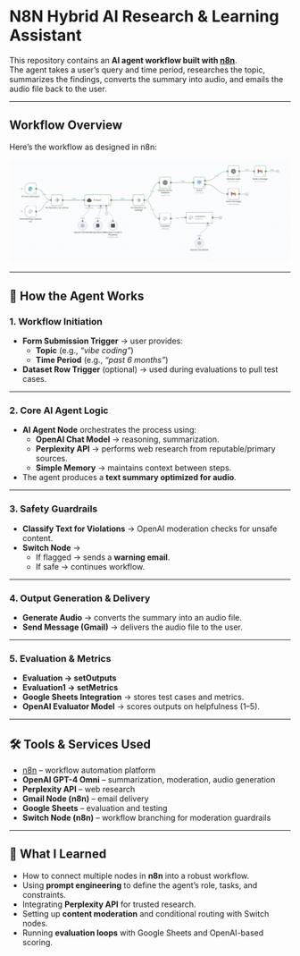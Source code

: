 # N8N Hybrid AI Research & Learning Assistant

This repository contains an **AI agent workflow built with [n8n](https://n8n.io/)**.  
The agent takes a user’s query and time period, researches the topic, summarizes the findings, converts the summary into audio, and emails the audio file back to the user.  

---

## Workflow Overview

Here’s the workflow as designed in n8n:

![n8n workflow](./workflow.png)  

---

## 🚀 How the Agent Works

### 1. **Workflow Initiation**
- **Form Submission Trigger** → user provides:
  - **Topic** (e.g., *“vibe coding”*)  
  - **Time Period** (e.g., *“past 6 months”*)  
- **Dataset Row Trigger** (optional) → used during evaluations to pull test cases.

---

### 2. **Core AI Agent Logic**
- **AI Agent Node** orchestrates the process using:
  - **OpenAI Chat Model** → reasoning, summarization.  
  - **Perplexity API** → performs web research from reputable/primary sources.  
  - **Simple Memory** → maintains context between steps.  
- The agent produces a **text summary optimized for audio**.

---

### 3. **Safety Guardrails**
- **Classify Text for Violations** → OpenAI moderation checks for unsafe content.  
- **Switch Node** →  
  - If flagged → sends a **warning email**.  
  - If safe → continues workflow.

---

### 4. **Output Generation & Delivery**
- **Generate Audio** → converts the summary into an audio file.  
- **Send Message (Gmail)** → delivers the audio file to the user.  

---

### 5. **Evaluation & Metrics**
- **Evaluation → setOutputs**  
- **Evaluation1 → setMetrics**  
- **Google Sheets Integration** → stores test cases and metrics.  
- **OpenAI Evaluator Model** → scores outputs on helpfulness (1–5).  

---

## 🛠️ Tools & Services Used
- [n8n](https://n8n.io/) – workflow automation platform  
- **OpenAI GPT-4 Omni** – summarization, moderation, audio generation  
- **Perplexity API** – web research  
- **Gmail Node (n8n)** – email delivery  
- **Google Sheets** – evaluation and testing  
- **Switch Node (n8n)** – workflow branching for moderation guardrails  

---

## 📖 What I Learned
- How to connect multiple nodes in **n8n** into a robust workflow.  
- Using **prompt engineering** to define the agent’s role, tasks, and constraints.  
- Integrating **Perplexity API** for trusted research.  
- Setting up **content moderation** and conditional routing with Switch nodes.  
- Running **evaluation loops** with Google Sheets and OpenAI-based scoring.  

